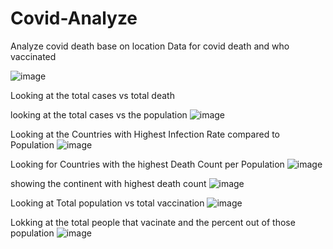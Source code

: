 # Covid-Analyze
Analyze covid death base on location
Data for covid death and who vaccinated

![image](https://github.com/vanpham2000/Covid-Analyze/assets/86323153/faff5fa2-e960-43de-a20b-4355d2517c0d)

Looking at the total cases vs total death

looking at the total cases vs the population
![image](https://github.com/vanpham2000/Covid-Analyze/assets/86323153/9978fe61-2fb4-4e6f-bb90-8b799c21ffa1)

Looking at the Countries with Highest Infection Rate compared to Population
![image](https://github.com/vanpham2000/Covid-Analyze/assets/86323153/14437aff-9f05-4fb6-947d-aa3a77fd4bd4)

Looking for Countries with the highest Death Count per Population
![image](https://github.com/vanpham2000/Covid-Analyze/assets/86323153/bd865d8a-0220-4132-b1a8-ef1b123d1dd4)

showing the continent with highest death count
![image](https://github.com/vanpham2000/Covid-Analyze/assets/86323153/cee55e10-f0ae-45cb-ad0b-cff9908bacc5)

Looking at Total population vs total vaccination
![image](https://github.com/vanpham2000/Covid-Analyze/assets/86323153/4162ced7-ea4d-48fb-b266-8a9fd3114da8)

Lokking at the total people that vacinate and the percent out of those population
![image](https://github.com/vanpham2000/Covid-Analyze/assets/86323153/1ba36356-3475-43c3-b44e-73a493ec90a9)





